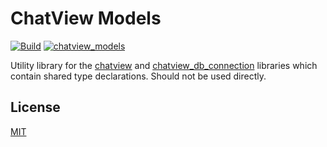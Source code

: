 # ChatView Models

[![Build](https://github.com/SimformSolutionsPvtLtd/chatview_models/actions/workflows/flutter.yaml/badge.svg?branch=master)](https://github.com/SimformSolutionsPvtLtd/chatview_models/actions) [![chatview_models](https://img.shields.io/pub/v/chatview_models?label=chatview_models)](https://pub.dev/packages/chatview_models)

Utility library for the [chatview](https://pub.dev/packages/chatview)
and [chatview_db_connection](https://pub.dev/packages/chatview_db_connection)
libraries which contain shared type declarations. Should not be used directly.

## License

[MIT](LICENSE)